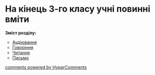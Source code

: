 <div id="hypercomments_widget" class="js-hypercomments-widget invisible"></div>

# На кінець 3-го класу учні повинні вміти

<p><b>Зміст розділу:</b></p>
<ul type="circle">
<li><a href="https://edera.gitbooks.io/ed-era-book-mon-english-special/content/3/audiyuvannya.html">Аудіювання</a></li>
<li><a href="https://edera.gitbooks.io/ed-era-book-mon-english-special/content/3/govorinnya.html">Говоріння</a></li>
<li><a href="https://edera.gitbooks.io/ed-era-book-mon-english-special/content/3/chitannya.html">Читання</a></li>
<li><a href="https://edera.gitbooks.io/ed-era-book-mon-english-special/content/3/pysmo.html">Письмо</a></li>
</ul>

<div class="js-hypercomments-container">
    <a href="http://hypercomments.com" class="hc-link" title="comments widget">comments powered by HyperComments</a>
</div>